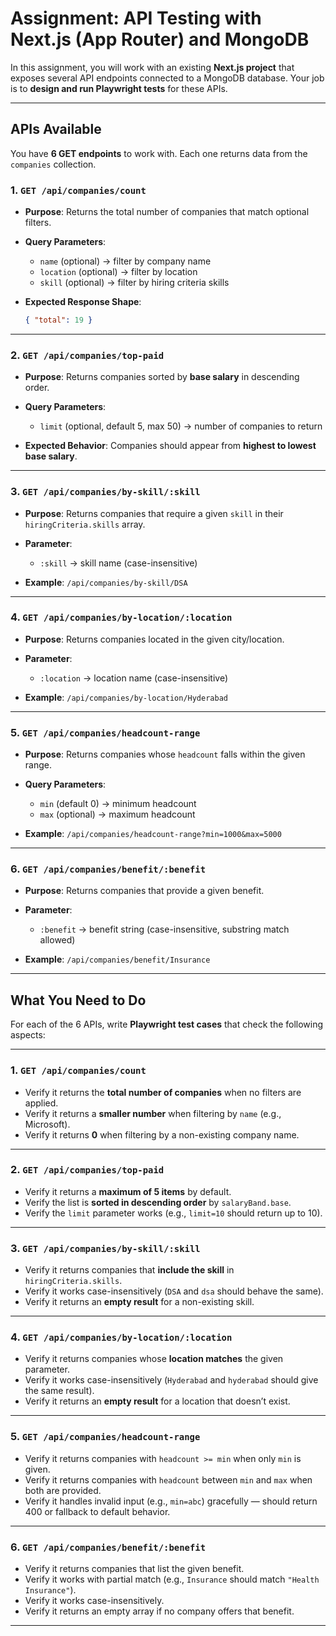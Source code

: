 # Assignment: API Testing with Next.js (App Router) and MongoDB

In this assignment, you will work with an existing **Next.js project** that exposes several API endpoints connected to a MongoDB database. Your job is to **design and run Playwright tests** for these APIs.

---

## APIs Available

You have **6 GET endpoints** to work with. Each one returns data from the `companies` collection.

### 1. `GET /api/companies/count`

* **Purpose**: Returns the total number of companies that match optional filters.
* **Query Parameters**:

  * `name` (optional) → filter by company name
  * `location` (optional) → filter by location
  * `skill` (optional) → filter by hiring criteria skills
* **Expected Response Shape**:

  ```json
  { "total": 19 }
  ```

---

### 2. `GET /api/companies/top-paid`

* **Purpose**: Returns companies sorted by **base salary** in descending order.
* **Query Parameters**:

  * `limit` (optional, default 5, max 50) → number of companies to return
* **Expected Behavior**: Companies should appear from **highest to lowest base salary**.

---

### 3. `GET /api/companies/by-skill/:skill`

* **Purpose**: Returns companies that require a given `skill` in their `hiringCriteria.skills` array.
* **Parameter**:

  * `:skill` → skill name (case-insensitive)
* **Example**: `/api/companies/by-skill/DSA`

---

### 4. `GET /api/companies/by-location/:location`

* **Purpose**: Returns companies located in the given city/location.
* **Parameter**:

  * `:location` → location name (case-insensitive)
* **Example**: `/api/companies/by-location/Hyderabad`

---

### 5. `GET /api/companies/headcount-range`

* **Purpose**: Returns companies whose `headcount` falls within the given range.
* **Query Parameters**:

  * `min` (default 0) → minimum headcount
  * `max` (optional) → maximum headcount
* **Example**: `/api/companies/headcount-range?min=1000&max=5000`

---

### 6. `GET /api/companies/benefit/:benefit`

* **Purpose**: Returns companies that provide a given benefit.
* **Parameter**:

  * `:benefit` → benefit string (case-insensitive, substring match allowed)
* **Example**: `/api/companies/benefit/Insurance`

---

## What You Need to Do

For each of the 6 APIs, write **Playwright test cases** that check the following aspects:

---

### 1. `GET /api/companies/count`

* Verify it returns the **total number of companies** when no filters are applied.
* Verify it returns a **smaller number** when filtering by `name` (e.g., Microsoft).
* Verify it returns **0** when filtering by a non-existing company name.

---

### 2. `GET /api/companies/top-paid`

* Verify it returns a **maximum of 5 items** by default.
* Verify the list is **sorted in descending order** by `salaryBand.base`.
* Verify the `limit` parameter works (e.g., `limit=10` should return up to 10).

---

### 3. `GET /api/companies/by-skill/:skill`

* Verify it returns companies that **include the skill** in `hiringCriteria.skills`.
* Verify it works case-insensitively (`DSA` and `dsa` should behave the same).
* Verify it returns an **empty result** for a non-existing skill.

---

### 4. `GET /api/companies/by-location/:location`

* Verify it returns companies whose **location matches** the given parameter.
* Verify it works case-insensitively (`Hyderabad` and `hyderabad` should give the same result).
* Verify it returns an **empty result** for a location that doesn’t exist.

---

### 5. `GET /api/companies/headcount-range`

* Verify it returns companies with `headcount >= min` when only `min` is given.
* Verify it returns companies with `headcount` between `min` and `max` when both are provided.
* Verify it handles invalid input (e.g., `min=abc`) gracefully — should return 400 or fallback to default behavior.

---

### 6. `GET /api/companies/benefit/:benefit`

* Verify it returns companies that list the given benefit.
* Verify it works with partial match (e.g., `Insurance` should match `"Health Insurance"`).
* Verify it works case-insensitively.
* Verify it returns an empty array if no company offers that benefit.

---

